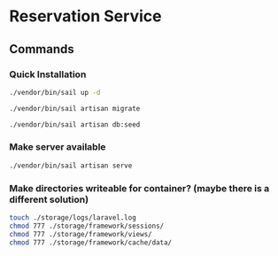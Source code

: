 # Reservation Service

## Commands

### Quick Installation
```bash
./vendor/bin/sail up -d
```

```bash
./vendor/bin/sail artisan migrate
```

```bash
./vendor/bin/sail artisan db:seed
```
### Make server available
```bash
./vendor/bin/sail artisan serve
```

### Make directories writeable for container? (maybe there is a different solution)
```bash
touch ./storage/logs/laravel.log
chmod 777 ./storage/framework/sessions/
chmod 777 ./storage/framework/views/
chmod 777 ./storage/framework/cache/data/
```
